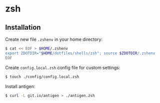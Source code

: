 # zsh

## Installation

Create new file `.zshenv` in your home directory:

```bash
$ cat << EOF > $HOME/.zshenv
export ZDOTDIR="$HOME/dotfiles/shells/zsh"; source $ZDOTDIR/.zshenv
EOF
```

Create `config.local.zsh` config file for custom settings:

```bash
$ touch ./config/config.local.zsh
```

Install antigen:

```bash
$ curl -L git.io/antigen > ./antigen.zsh
```

